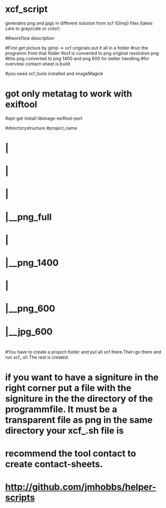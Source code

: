 # xcf_script
generates png and jpgs in different solution from xcf (Gimp) files (takes care to grayscale or color)

##workflow description

#First get picture by gimp -> xcf originals put it all in a folder
#run the programm from that folder
#xcf is converted to png original resolution png 
#this png converted to png 1400 and png 600 for better handling
#for overview contact-sheet is build

#you need xcf_tools installed and imageMagick
# got only metatag to work with exiftool
#apt-get install libimage-exiftool-perl

#directorystructure
#project_name
#      |
#      |
#      |
#      |__png_full
#      |
#      |__png_1400
#      |
#      |__png_600
#      |__jpg_600
#
#You have to create a project-folder and put all xcf there.Then go there and run xcf_.sh The rest is created.
#
#      if you want to have a signiture in the right corner put a file with the signiture in the the directory of the programmfile. It must be a transparent file as png in the same directory your xcf_.sh file is 

# recommend the tool contact to create contact-sheets. 
# http://github.com/jmhobbs/helper-scripts





